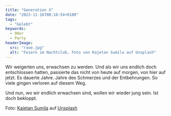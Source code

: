 ```yaml
---
title: "Generation X"
date: "2023-11-16T08:18:54+0100"
tags:
  - "Gelebt"
keywords:
  - 90er
  - Party
headerImage:
  src: "rave.jpg"
  alt: "Feiern im Nachtclub, Foto von Kajetan Sumila auf Unsplash"
---
```


Wir weigerten uns, erwachsen zu werden. Und als wir uns endlich doch entschlossen hatten, passierte das nicht von heute auf morgen, von hier auf jetzt. Es dauerte Jahre. Jahre des Schmerzes und der Entbehrungen. So viele gingen verloren auf diesem Weg. 

Und nun, wo wir endlich erwachsen sind, wollen wir wieder jung sein. Ist doch bekloppt. 


Foto: [Kajetan Sumila](https://unsplash.com/de/@kajtek?utm_content=creditCopyText&utm_medium=referral&utm_source=unsplash) auf [Unsplash](https://unsplash.com/de/fotos/leute-die-nachts-konzerte-sehen-UV3GmG_HEqI?utm_content=creditCopyText&utm_medium=referral&utm_source=unsplash)